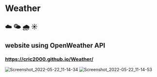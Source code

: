 # Weather

## ☁️ 🌤 🌧 ☀️

## website using OpenWeather API

### https://cric2000.github.io/Weather/


![Screenshot_2022-05-22_11-14-34](https://user-images.githubusercontent.com/56411192/169680759-2a38aef0-d0f2-4f11-a3b1-c60410fe50db.png)
![Screenshot_2022-05-22_11-14-53](https://user-images.githubusercontent.com/56411192/169680770-bcac3ea7-d552-4c35-acef-1cc1b7fb8157.png)
